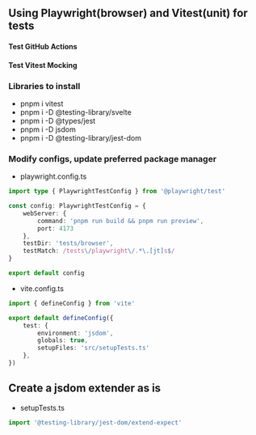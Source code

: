 ## Using Playwright(browser) and Vitest(unit) for tests

#### Test GitHub Actions
#### Test Vitest Mocking


### Libraries to install

* pnpm i vitest
* pnpm i -D @testing-library/svelte
* pnpm i -D @types/jest
* pnpm i -D jsdom
* pnpm i -D @testing-library/jest-dom

### Modify configs, update preferred package manager

- playwright.config.ts

```ts
import type { PlaywrightTestConfig } from '@playwright/test'

const config: PlaywrightTestConfig = {
	webServer: {
		command: 'pnpm run build && pnpm run preview',
		port: 4173
	},
	testDir: 'tests/browser',
	testMatch: /tests\/playwright\/.*\.[jt]s$/
}

export default config
```

- vite.config.ts

```ts
import { defineConfig } from 'vite'

export default defineConfig({
	test: {
		environment: 'jsdom',
		globals: true,
		setupFiles: 'src/setupTests.ts'
	},
})
```

## Create a jsdom extender as is

- setupTests.ts

```ts
import '@testing-library/jest-dom/extend-expect'
```


